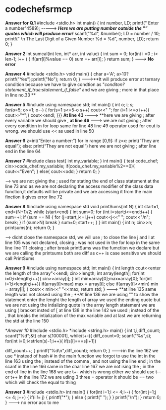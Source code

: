 # codechefsrmcp

**Answer for Q.1**
#include <stdio.h>
int main()
{
int number, LD;
printf(" Enter a number"4589); -----> **_Here we are putting number outside the "" quotes which will produce error!_**
scanf("%d", &number);
LD = number / 10;
printf(" \n The Last Digit of a Given Number %d = %d", number, LD);
return 0;
}

**Answer 2**
int sumcal(int len, int* arr, int value)
{
int sum = 0;
for(int i =0 ; i< len-1; i++ )
{
if(arr[i]%value == 0)
sum =+ arr[i];
}
return sum;
} ---> **No error**



**Answer 4**
#include <stdio.h>
void main() {
char a='A';
a>10?printf("Yes");:printf("No");
return 0;
}
--->**It will produce error at ternary condition because we have to give condtion as "_conditon?statement_if_true:statement_if_false"_ 
and we are giving ; more in that place in line no.33 **

**Answer 5**
#include <iostream>
using namespace std;
int main() {
int o; i; s;  
for(o=5; o>=1; o--)
{
for(s=1 s<=5-o s++)
cout<<" ";
for (i=1 i<=o i++){
cout>>"*";}
cout<<endl;
}}}
**At line 43**  ----> **here we are giving ; after every variable we should give , 
  **at line 46** ---> we are not giving ; after every condition in for loop
  same for line 48
  line 49 operator used for cout is wrong. we should use << as  used in line 50
  
  
**Answer 6**
  z=int(“Enter a number:”)
for in range [0,9]:
if z=x:
print(“They are equal”);
else:
print(“They are not equal”)
  here we are not giving ; after line end in the line 64
  
  
  
**Answer 7**
#include <iostream>
class test{
int my_variable;
}
int main() {
test code_chef;
cin>>code_chef.my_variable;
if(code_chef.my_variable%2==0){
cout<<"Even";
}
else{
cout<<odd;
}
return 0;
}
  
--> we are not giving the ; used for stating the end of class statement at the line 73
  and as we are not declaring the access modifier of the class data function,it defaults will be private and we are accessing it from the main finction it gives error line 72
  

  
 **Answer 8**
  #include<iostream>
using namespace std
void printSums(int N)
{
int start=1, end=(N+1)/2;
while (start<end)
{
int sum=0;
for (int i=start;i<=end;i++)
{
sum=+i;
if (sum == N)
{
for (j=start,j<=I,j++)
cout<<j<<" ";
cout<<"/n";
break;
}
if (sum>N)
break
}
sum=0;
start++;
}
}
int main()
{
int n;
cin>>n;
printsums(n);
return 0;
}
  
--> didnt close the namespace std, we will use ; to close the line
  j and I at line 105 was not declared, closing ; was not used in the for loop in the same line
  line 111 closing ; after break
  printSums was the fumction we declare but we are calling the printsums both are diff as c++ is case sensitive we should call PrintSums
  
  
  **Answer 9**
  #include <iostream>
using namespace std;
int main() {
int length
cout<<enter the length of the array"<<endl;
cin>>length;
int array(length];
for(int i=0;i<length;i++){
cin>>array[i];
}
int min=array[0];max=array[0];
for(int i=1;i<length;i++){
if(array[i]>max)
max = array[i];
else if(array[i]<<min)
min = array[i];
}
cout<< min<<" "<<max;
return std;
}
  --->
  **at line 135 same length was not closed using the ; 
  **At line 136 we are using "" to show the statement enter the lenght the length of array we used the ending quote but we are not using the intializing quote
  in the array length statement we are using ( bracket insted of [ at line 138
  in the line 142 we used ; instead of the , that breaks the intialization of the max variable 
  and at last we are retiurning the std at the line 150
  
  
  **Answer 10*
  #include <stdio.h>
*include <string.h>
main()
{
int t,i,diff_count;
scanf("%d";&t)
char s[100001],
while(t+-){
diff_count=0;
scanf("%s",s);
for(int i=0;i<strlen(s)-1;i++){
if(s[i]===s[i+1])

diff_count++;
}
printf("%d\n",diff_count);
return 0;
}
       --->in the line 162 we use * instead of hash #
  in the main function we forgot to use the int in the line 163
  using the ; instead of the comma , and not using the line end ; in the scanf in the line 166
  same in the char line 167 we are not ising the ; in the end of line
  in the line 168 we are t+- which is wrong either we should use t-- or t++
  in the line 172 we are uding 3 three = operator it should be == two which will check the equal to thing
  
  
  **Answer 3**
  #include <stdio.h>
int main()
{
for(int i=1;i <= 4;i--)
{
for(int j=1;j <= 4; j++)
{
if(i != j)
{
printf("*");
}
else
{
printf(" ");
}
}
printf("\n");
}
return 0;
}
---> no error acc to me
  
